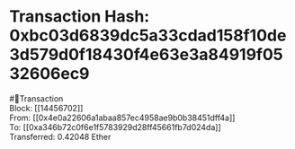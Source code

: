 
Transaction Hash: 0xbc03d6839dc5a33cdad158f10de3d579d0f18430f4e63e3a84919f0532606ec9
====================================================================================
  
#💸Transaction  
Block: [[14456702]]  
From: [[0x4e0a22606a1abaa857ec4958ae9b0b38451dff4a]]  
To: [[0xa346b72c0f6e1f5783929d28ff45661fb7d024da]]  
Transferred: 0.42048 Ether